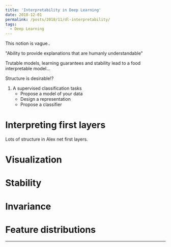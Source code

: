 ```yaml
---
title: 'Interpretability in Deep Learning'
date: 2018-12-01
permalink: /posts/2018/11/dl-interpretability/
tags:
  - Deep Learning
---
```


This notion is vague..

"Ability to provide explanations that are humanly understandable"

Trutable models, learning guarantees and stability lead to a food interpretable model...

Structure is desirable!?

1. A supervised classification tasks
    * Propose a model of your data
    * Design a representation
    * Propose a classifier


# Interpreting first layers

Lots of structure in Alex net first layers. 

# Visualization

# Stability

# Invariance

# Feature distributions

------

